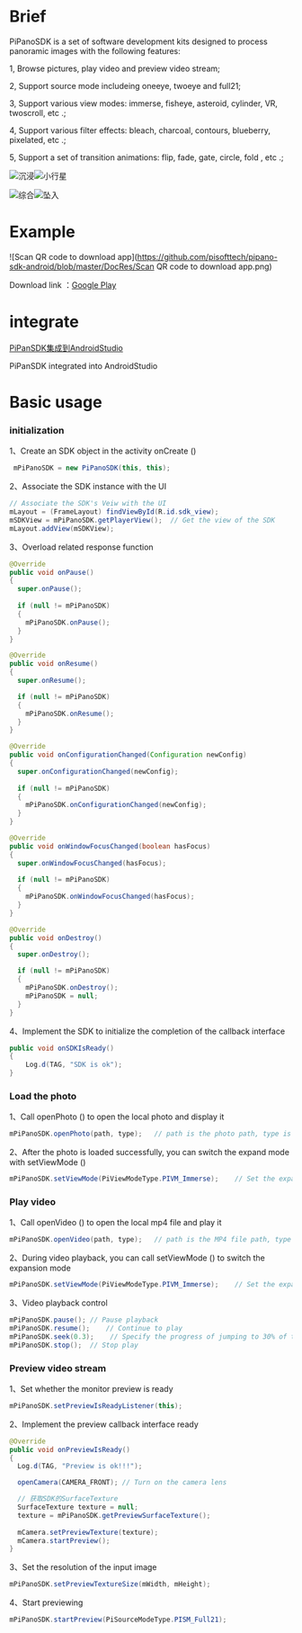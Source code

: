 # Brief

PiPanoSDK is a set of software development kits designed to process panoramic images with the following features:

1, Browse pictures, play video and preview video stream;

2, Support source mode includeing oneeye, twoeye and full21;

3, Support various view modes: immerse, fisheye, asteroid, cylinder, VR, twoscroll, etc .;

4, Support  various filter effects: bleach, charcoal, contours, blueberry, pixelated, etc .;

5, Support a set of transition animations: flip, fade, gate, circle, fold , etc .;





![沉浸](http://fortylin-image.oss-cn-shenzhen.aliyuncs.com/doc/2017-10-13-%E6%B2%89%E6%B5%B8.gif)![小行星](http://fortylin-image.oss-cn-shenzhen.aliyuncs.com/doc/2017-10-13-%E5%B0%8F%E8%A1%8C%E6%98%9F.gif)

![综合](http://fortylin-image.oss-cn-shenzhen.aliyuncs.com/doc/2017-10-13-%E7%BB%BC%E5%90%88.gif)![坠入](http://fortylin-image.oss-cn-shenzhen.aliyuncs.com/doc/2017-10-13-%E5%9D%A0%E5%85%A5.gif)


# Example

![Scan QR code to download app](https://github.com/pisofttech/pipano-sdk-android/blob/master/DocRes/Scan QR code to download app.png)

Download link ：[Google Play](https://play.google.com/store/apps/details?id=com.pi.testing.sdktesting)


# integrate

[PiPanSDK集成到AndroidStudio](https://github.com/pisofttech/pipano-sdk-android/blob/master/PiPanSDK集成到AndroidStudio.md)



PiPanSDK integrated into AndroidStudio

# Basic usage

### initialization

1、Create an SDK object in the activity onCreate ()

```java
 mPiPanoSDK = new PiPanoSDK(this, this);
```

2、Associate the SDK instance with the UI

```java
// Associate the SDK's Veiw with the UI
mLayout = (FrameLayout) findViewById(R.id.sdk_view);
mSDKView = mPiPanoSDK.getPlayerView();  // Get the view of the SDK
mLayout.addView(mSDKView);
```

3、Overload related response function

```java
@Override
public void onPause()
{
  super.onPause();
  
  if (null != mPiPanoSDK)
  {
    mPiPanoSDK.onPause();
  }
}

@Override
public void onResume()
{
  super.onResume();

  if (null != mPiPanoSDK)
  {
    mPiPanoSDK.onResume();
  }
}

@Override
public void onConfigurationChanged(Configuration newConfig)
{
  super.onConfigurationChanged(newConfig);
  
  if (null != mPiPanoSDK)
  {
    mPiPanoSDK.onConfigurationChanged(newConfig);
  }
}

@Override
public void onWindowFocusChanged(boolean hasFocus)
{
  super.onWindowFocusChanged(hasFocus);
  
  if (null != mPiPanoSDK)
  {
    mPiPanoSDK.onWindowFocusChanged(hasFocus);
  }
}

@Override
public void onDestroy()
{
  super.onDestroy();

  if (null != mPiPanoSDK)
  {
    mPiPanoSDK.onDestroy();
    mPiPanoSDK = null;
  }
}
```

4、Implement the SDK to initialize the completion of the callback interface

```java
public void onSDKIsReady()
{
    Log.d(TAG, "SDK is ok");
}

```

### Load the photo

1、Call openPhoto () to open the local photo and display it

```java
mPiPanoSDK.openPhoto(path, type);	// path is the photo path, type is the image source type (monocular or panorama 2: 1)
```

2、After the photo is loaded successfully, you can switch the expand mode with setViewMode ()

```java
mPiPanoSDK.setViewMode(PiViewModeType.PIVM_Immerse);    // Set the expansion mode
```

### Play video

1、Call openVideo () to open the local mp4 file and play it

```java
mPiPanoSDK.openVideo(path, type);   // path is the MP4 file path, type is the image source type (monocular or panorama 2: 1)
```

2、During video playback, you can call setViewMode () to switch the expansion mode

```java
mPiPanoSDK.setViewMode(PiViewModeType.PIVM_Immerse);    // Set the expansion mode
```

3、Video playback control

```java
mPiPanoSDK.pause();	// Pause playback
mPiPanoSDK.resume();	// Continue to play
mPiPanoSDK.seek(0.3);    // Specify the progress of jumping to 30% of the video (actually only to the specified progress of the recent key frame)
mPiPanoSDK.stop();	// Stop play
```

### Preview video stream

1、Set whether the monitor preview is ready

```java
mPiPanoSDK.setPreviewIsReadyListener(this);
```

2、Implement the preview callback interface ready

```java
@Override
public void onPreviewIsReady()
{
  Log.d(TAG, "Preview is ok!!!");

  openCamera(CAMERA_FRONT);	// Turn on the camera lens

  // 获取SDK的SurfaceTexture
  SurfaceTexture texture = null;
  texture = mPiPanoSDK.getPreviewSurfaceTexture();
  
  mCamera.setPreviewTexture(texture);
  mCamera.startPreview();
}
```

3、Set the resolution of the input image

```java
mPiPanoSDK.setPreviewTextureSize(mWidth, mHeight);
```

4、Start previewing

```java
mPiPanoSDK.startPreview(PiSourceModeType.PISM_Full21);
```

